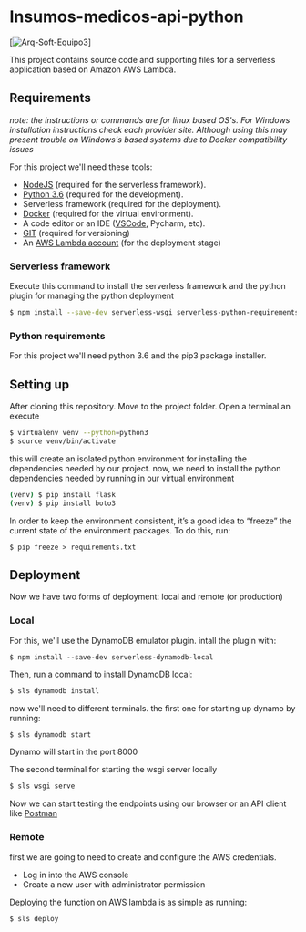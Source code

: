  
# Insumos-medicos-api-python

[![Arq-Soft-Equipo3](https://circleci.com/gh/Arq-Soft-Equipo3/insumos-medicos-api-python.svg?style=svg)]

This project contains source code and supporting files for a serverless application based on Amazon AWS Lambda.

## Requirements
_note: the instructions or commands are for linux based OS's. For Windows installation instructions check each provider site. Although using this may present trouble on Windows's based systems due to Docker compatibility issues_ 

For this project we'll need these tools:

- [NodeJS](https://nodejs.org/en/) (required for the serverless framework).
- [Python 3.6](https://www.python.org/downloads/) (required for the development). 
- Serverless framework (required for the deployment).
- [Docker](https://www.docker.com/products/docker-desktop) (required for the virtual environment).
- A code editor or an IDE ([VSCode](https://code.visualstudio.com/Download), Pycharm, etc).
- [GIT](https://git-scm.com/downloads) (required for versioning)
- An [AWS Lambda account](https://aws.amazon.com/es/lambda/) (for the deployment stage)


### Serverless framework
Execute this command to install the serverless framework and the python plugin for managing the python deployment

```bash
$ npm install --save-dev serverless-wsgi serverless-python-requirements
```

### Python requirements
For this project we'll need python 3.6 and the pip3 package installer.

## Setting up

After cloning this repository. Move to the project folder. Open a terminal an execute

```bash
$ virtualenv venv --python=python3
$ source venv/bin/activate
```

this will create an isolated python environment for installing the dependencies needed by our project.
now, we need to install the python dependencies needed by running in our virtual environment

```bash
(venv) $ pip install flask
(venv) $ pip install boto3
```
In order to keep the environment consistent, it’s a good idea to “freeze” the current state of the environment packages. To do this, run:

    $ pip freeze > requirements.txt
   
   ## Deployment
   Now we have two forms of deployment: local and remote (or production)

### Local

For this, we'll use the DynamoDB emulator plugin. intall the plugin with:

```
$ npm install --save-dev serverless-dynamodb-local
```

Then, run a command to install DynamoDB local:

```bash
$ sls dynamodb install
```
now we'll need to different terminals. the first one for starting up dynamo by running:

```bash
$ sls dynamodb start
```

Dynamo will start in the port 8000

The second terminal for starting the wsgi server locally

```bash
$ sls wsgi serve
```

Now we can start testing the endpoints using our browser or an API client like [Postman](https://www.postman.com/downloads/)

### Remote

first we are going to need to create and configure the AWS credentials.

 - Log in into the AWS console
 - Create a new user with administrator permission

Deploying the function on AWS lambda is as simple as running: 

```bash
$ sls deploy
```
